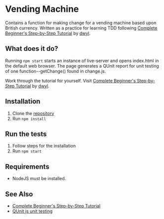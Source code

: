 # Vending Machine
Contains a function for making change for a vending machine based upon British currency. Written as a practice for learning TDD following [Complete Beginner's Step-by-Step Tutorial](https://github.com/dwyl/learn-tdd) by [dwyl](https://github.com/dwyl).

## What does it do?
Running `npm start` starts an instance of live-server and opens index.html in the
default web browser. The page generates a QUnit report for unit testing of one function--getChange() found in change.js.

Work through the tutorial for yourself. Visit [Complete Beginner's Step-by-Step Tutorial](https://github.com/dwyl/learn-tdd) by [dwyl](https://github.com/dwyl).

## Installation
1. Clone the [repository](https://github.com/median-man/vending-machine.git)
2. Run `npm install`

## Run the tests
1. Follow steps for the installation
2. Run `npm start`

## Requirements
* NodeJS must be installed.

## See Also
* [Complete Beginner's Step-by-Step Tutorial](https://github.com/dwyl/learn-tdd)
* [QUnit js unit testing](https://qunitjs.com/)